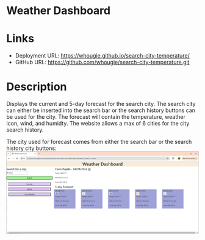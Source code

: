 # Weather Dashboard

# Links 
- Deployment URL: https://whougie.github.io/search-city-temperature/
- GitHub URL: https://github.com/whougie/search-city-temperature.git

# Description
Displays the current and 5-day forecast for the search city.  The search city can either be inserted into the search bar or the search history buttons can be used for the city.  The forecast will contain the temperature, weather icon, wind, and humidty.  The website allows a max of 6 cities for the city search history.

The city used for forecast comes from either the search bar or the search history city buttons:
![alt text](images/image.png)
